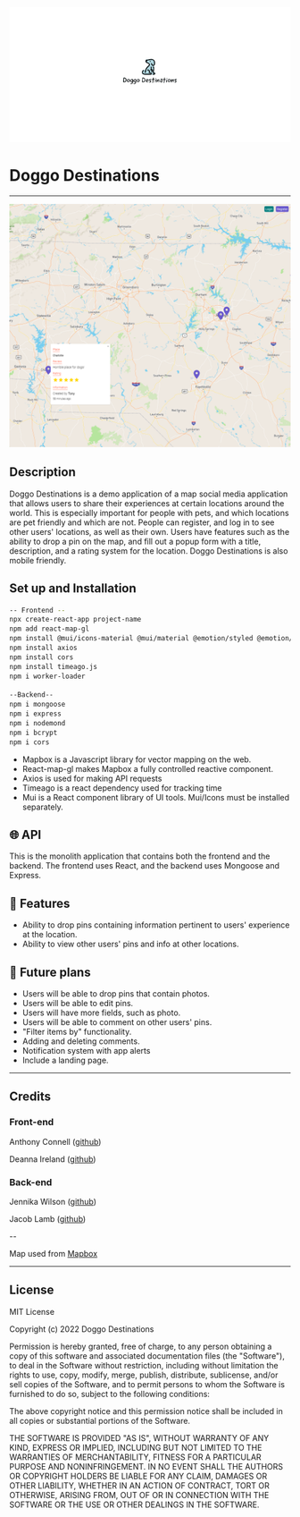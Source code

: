 ![doggo destinations logo](./src/images/DD_Logo.png)
# Doggo Destinations

---

![app demo](./src/images/doggo_destinations_showcase.png)

## Description

Doggo Destinations is a demo application of a map social media application that allows users to share their experiences at certain locations around the world. This is especially important for people with pets, and which locations are pet friendly and which are not. People can register, and log in to see other users' locations, as well as their own. Users have features such as the ability to drop a pin on the map, and fill out a popup form with a title, description, and a rating system for the location. Doggo Destinations is also mobile friendly. 

## Set up and Installation

```bash
-- Frontend --
npx create-react-app project-name
npm add react-map-gl
npm install @mui/icons-material @mui/material @emotion/styled @emotion/react
npm install axios
npm install cors
npm install timeago.js
npm i worker-loader

--Backend--
npm i mongoose
npm i express
npm i nodemond
npm i bcrypt
npm i cors

```
- Mapbox is a Javascript library for vector mapping on the web.
- React-map-gl makes Mapbox a fully controlled reactive component.
- Axios is used for making API requests
- Timeago is a react dependency used for tracking time
- Mui is a React component library of UI tools. Mui/Icons must be installed separately. 

## :globe_with_meridians: API

This is the monolith application that contains both the frontend and the backend. The frontend uses React, and the backend uses Mongoose and  Express.

## :bookmark_tabs: Features

- Ability to drop pins containing information pertinent to users' experience at the location.
- Ability to view other users' pins and info at other locations.

## :pushpin: Future plans

- Users will be able to drop pins that contain photos.
- Users will be able to edit pins.
- Users will have more fields, such as photo.
- Users will be able to comment on other users' pins.
- "Filter items by" functionality.
- Adding and deleting comments.
- Notification system with app alerts
- Include a landing page.

---

## Credits
### Front-end
Anthony Connell ([github](https://github.com/AnthonyConnell))

Deanna Ireland ([github](https://github.com/Typerfish))

### Back-end
Jennika Wilson ([github](https://github.com/Justanthr))

Jacob Lamb ([github](https://github.com/jdlamb4))

--

Map used from  [Mapbox](mapbox.com)

---

## License

MIT License

Copyright (c) 2022 Doggo Destinations

Permission is hereby granted, free of charge, to any person obtaining a copy
of this software and associated documentation files (the "Software"), to deal
in the Software without restriction, including without limitation the rights
to use, copy, modify, merge, publish, distribute, sublicense, and/or sell
copies of the Software, and to permit persons to whom the Software is
furnished to do so, subject to the following conditions:

The above copyright notice and this permission notice shall be included in all
copies or substantial portions of the Software.

THE SOFTWARE IS PROVIDED "AS IS", WITHOUT WARRANTY OF ANY KIND, EXPRESS OR
IMPLIED, INCLUDING BUT NOT LIMITED TO THE WARRANTIES OF MERCHANTABILITY,
FITNESS FOR A PARTICULAR PURPOSE AND NONINFRINGEMENT. IN NO EVENT SHALL THE
AUTHORS OR COPYRIGHT HOLDERS BE LIABLE FOR ANY CLAIM, DAMAGES OR OTHER
LIABILITY, WHETHER IN AN ACTION OF CONTRACT, TORT OR OTHERWISE, ARISING FROM,
OUT OF OR IN CONNECTION WITH THE SOFTWARE OR THE USE OR OTHER DEALINGS IN THE
SOFTWARE.
